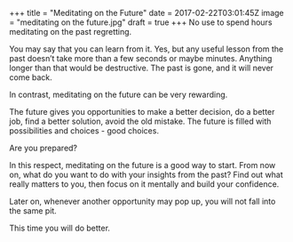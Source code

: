 
+++
title = "Meditating on the Future"
date = 2017-02-22T03:01:45Z
image = "meditating on the future.jpg"
draft = true
+++
No use to spend hours meditating on the past regretting. 

You may say that you can learn from it. Yes, but any useful lesson from the past 
doesn’t take more than a few seconds or maybe minutes. Anything 
longer than that would be destructive. The past is gone, and it will 
never come back.

In contrast, meditating on the future can be very rewarding. 

The future gives you opportunities to make a better decision, do a better job, 
find a better solution, avoid the old mistake. The future is filled with 
possibilities and choices - good choices. 

Are you prepared?

In this respect, meditating on the future is a good way to start. From now on, 
what do you want to do with your insights from the past? Find out what really 
matters to you, then focus on it mentally and build your confidence.

Later on, whenever another opportunity may pop up, you will not fall into 
the same pit.

This time you will do better.

